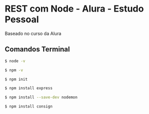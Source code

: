 # REST com Node - Alura - Estudo Pessoal

Baseado no curso da Alura

## Comandos Terminal

```bash
$ node -v
```
```bash
$ npm -v
```
```bash
$ npm init
```
```bash
$ npm install express
```
```bash
$ npm install --save-dev nodemon
```
```bash
$ npm install consign
```

